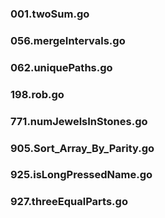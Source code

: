 ### 001.twoSum.go
### 056.mergeIntervals.go
### 062.uniquePaths.go
### 198.rob.go
### 771.numJewelsInStones.go
### 905.Sort_Array_By_Parity.go 
### 925.isLongPressedName.go
### 927.threeEqualParts.go 
